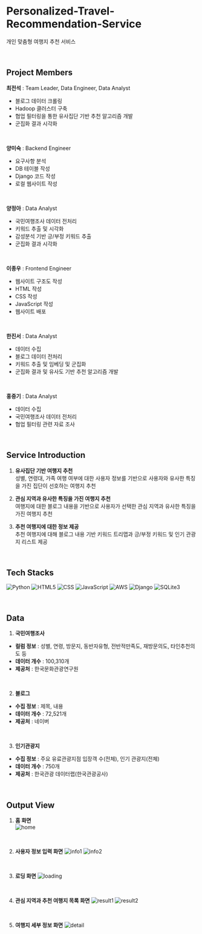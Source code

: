 # Personalized-Travel-Recommendation-Service
개인 맞춤형 여행지 추천 서비스

<br>

## Project Members
**최전석** : Team Leader, Data Engineer, Data Analyst
- 블로그 데이터 크롤링
- Hadoop 클러스터 구축  
- 협업 필터링을 통한 유사집단 기반 추천 알고리즘 개발
- 군집화 결과 시각화

<br>

**양미숙** : Backend Engineer
- 요구사항 분석
- DB 테이블 작성
- Django 코드 작성
- 로컬 웹사이트 작성

<br>

**양정아** : Data Analyst
- 국민여행조사 데이터 전처리
- 키워드 추출 및 시각화
- 감성분석 기반 긍/부정 키워드 추출
- 군집화 결과 시각화

<br>

**이종우** : Frontend Engineer
- 웹사이트 구조도 작성
- HTML 작성
- CSS 작성
- JavaScript 작성
- 웹사이트 배포

<br>

**한진서** : Data Analyst
- 데이터 수집
- 블로그 데이터 전처리
- 키워드 추출 및 임베딩 및 군집화
- 군집화 결과 및 유사도 기반 추천 알고리즘 개발

<br>

**홍중기** : Data Analyst
- 데이터 수집
- 국민여행조사 데이터 전처리
- 협업 필터링 관련 자료 조사

<br>

## Service Introduction
1. **유사집단 기반 여행지 추천**   
성별, 연령대, 가족 여행 여부에 대한 사용자 정보를 기반으로 사용자와 유사한 특징을 가진 집단이 선호하는 여행지 추천     

2. **관심 지역과 유사한 특징을 가진 여행지 추천**   
여행지에 대한 블로그 내용을 기반으로 사용자가 선택한 관심 지역과 유사한 특징을 가진 여행지 추천

3. **추천 여행지에 대한 정보 제공**   
추천 여행지에 대해 블로그 내용 기반 키워드 트리맵과 긍/부정 키워드 및 인기 관광지 리스트 제공

<br>

## Tech Stacks
![Python](https://img.shields.io/badge/python-3776AB?style=for-the-badge&logo=python&logoColor=white)
![HTML5](https://img.shields.io/badge/html5-E34F26?style=for-the-badge&logo=html5&logoColor=white)
![CSS](https://img.shields.io/badge/css-1572B6?style=for-the-badge&logo=css3&logoColor=white)
![JavaScript](https://img.shields.io/badge/javascript-F7DF1E?style=for-the-badge&logo=javascript&logoColor=black)
![AWS](https://img.shields.io/badge/AWS-%23FF9900.svg?style=for-the-badge&logo=amazon-aws&logoColor=white)
![Django](https://img.shields.io/badge/Django-092E20?style=for-the-badge&logo=django&logoColor=green)
![SQLite3](https://camo.githubusercontent.com/352d24bbcae518863354f723e8edf6b10b2e1e4bf8a6a7c0b3f5777f3579d249/68747470733a2f2f696d672e736869656c64732e696f2f62616467652f73716c697465332d3030353939433f7374796c653d666f722d7468652d6261646765266c6f676f3d73716c697465266c6f676f436f6c6f723d7768697465)

<br>

## Data
1. **국민여행조사**  
- **컬럼 정보** : 성별, 연령, 방문지, 동반자유형, 전반적만족도, 재방문의도, 타인추천의도 등
- **데이터 개수** : 100,310개
- **제공처** : 한국문화관광연구원

<br>

2. **블로그**  
- **수집 정보** : 제목, 내용
- **데이터 개수** : 72,521개
- **제공처** : 네이버

<br>

3. **인기관광지**
- **수집 정보** : 주요 유료관광지점 입장객 수(전체), 인기 관광지(전체)
- **데이터 개수** : 750개
- **제공처** : 한국관광 데이터랩(한국관광공사)

<br>

## Output View   
1. **홈 화면**      
![home](image/home.png)

<br>

2. **사용자 정보 입력 화면**
![info1](image/info1.png)
![info2](image/info2.png)

<br>

3. **로딩 화면**
![loading](image/loading.png)

<br>

4. **관심 지역과 추천 여행지 목록 화면**
![result1](image/result1.png)
![result2](image/result2.png)

<br>

5. **여행지 세부 정보 화면**
![detail](image/detail.png)